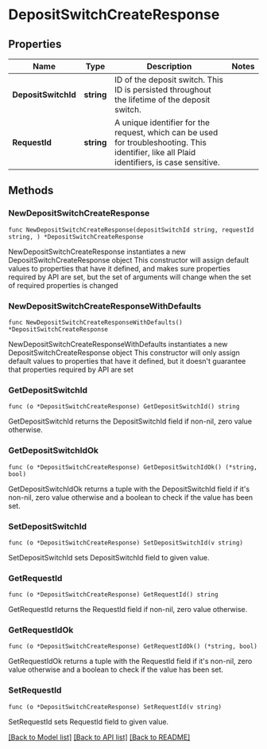 # DepositSwitchCreateResponse

## Properties

Name | Type | Description | Notes
------------ | ------------- | ------------- | -------------
**DepositSwitchId** | **string** | ID of the deposit switch. This ID is persisted throughout the lifetime of the deposit switch. | 
**RequestId** | **string** | A unique identifier for the request, which can be used for troubleshooting. This identifier, like all Plaid identifiers, is case sensitive. | 

## Methods

### NewDepositSwitchCreateResponse

`func NewDepositSwitchCreateResponse(depositSwitchId string, requestId string, ) *DepositSwitchCreateResponse`

NewDepositSwitchCreateResponse instantiates a new DepositSwitchCreateResponse object
This constructor will assign default values to properties that have it defined,
and makes sure properties required by API are set, but the set of arguments
will change when the set of required properties is changed

### NewDepositSwitchCreateResponseWithDefaults

`func NewDepositSwitchCreateResponseWithDefaults() *DepositSwitchCreateResponse`

NewDepositSwitchCreateResponseWithDefaults instantiates a new DepositSwitchCreateResponse object
This constructor will only assign default values to properties that have it defined,
but it doesn't guarantee that properties required by API are set

### GetDepositSwitchId

`func (o *DepositSwitchCreateResponse) GetDepositSwitchId() string`

GetDepositSwitchId returns the DepositSwitchId field if non-nil, zero value otherwise.

### GetDepositSwitchIdOk

`func (o *DepositSwitchCreateResponse) GetDepositSwitchIdOk() (*string, bool)`

GetDepositSwitchIdOk returns a tuple with the DepositSwitchId field if it's non-nil, zero value otherwise
and a boolean to check if the value has been set.

### SetDepositSwitchId

`func (o *DepositSwitchCreateResponse) SetDepositSwitchId(v string)`

SetDepositSwitchId sets DepositSwitchId field to given value.


### GetRequestId

`func (o *DepositSwitchCreateResponse) GetRequestId() string`

GetRequestId returns the RequestId field if non-nil, zero value otherwise.

### GetRequestIdOk

`func (o *DepositSwitchCreateResponse) GetRequestIdOk() (*string, bool)`

GetRequestIdOk returns a tuple with the RequestId field if it's non-nil, zero value otherwise
and a boolean to check if the value has been set.

### SetRequestId

`func (o *DepositSwitchCreateResponse) SetRequestId(v string)`

SetRequestId sets RequestId field to given value.



[[Back to Model list]](../README.md#documentation-for-models) [[Back to API list]](../README.md#documentation-for-api-endpoints) [[Back to README]](../README.md)


